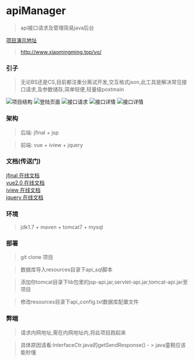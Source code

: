 # apiManager
>api接口请求及管理简易java后台

[项目演示地址](http://www.xiaomingming.top/vo/)  
>http://www.xiaomingming.top/vo/


### 引子
>无论BS还是CS,目前都注重分离试开发,交互格式json,此工具是解决常见接口请求,及参数储存,简单轻便,轻量级postmain

![项目结构](http://hcwy.xiaomingming.top/images/20180106/08e522bc-6b9d-4e3a-8dd8-361effe83a4c.png)
![登陆页面](http://hcwy.xiaomingming.top/images/20180106/4e644701-4a7a-4cbd-8b3f-c8baea114469.png)
![接口请求](http://hcwy.xiaomingming.top/images/20180106/474312ef-9ea1-4493-8c64-c9557969dea4.png)
![接口详情](http://hcwy.xiaomingming.top/images/20180106/75959d7c-2b16-4ecb-aba9-2a1f7ecc786c.png)
![接口详情](http://hcwy.xiaomingming.top/images/20180107/e4499c87-cbdf-4002-94f9-e1d5a02264e9.jpg)

### 架构

>后端: jfinal + jsp

>前端: vue + iview + jquery

### 文档(传送门)
[jfinal 在线文档](http://download.jfinal.com/download/3.3/jfinal-3.3-manual.pdf)  
[vue2.0 在线文档](https://cn.vuejs.org/v2/guide/)  
[iview 在线文档](https://www.iviewui.com/components/grid)  
[jquery 在线文档](http://www.w3school.com.cn/jquery/jquery_reference.asp)  

### 环境
> jdk1.7 + maven + tomcat7 + mysql

### 部署
> git clone 项目

> 数据库导入resources目录下api_sql脚本

> 添加你tomcat目录下lib包里的jsp-api.jar,servlet-api.jar,tomcat-api.jar至项目

> 修改resources目录下api_config.txt数据库配置文件

### 弊端
>请求内网地址,需在内网地址内,将此项目跑起来

>具体原因请看:InterfaceCtr.java的getSendResponse() - > java童鞋应该能秒懂






